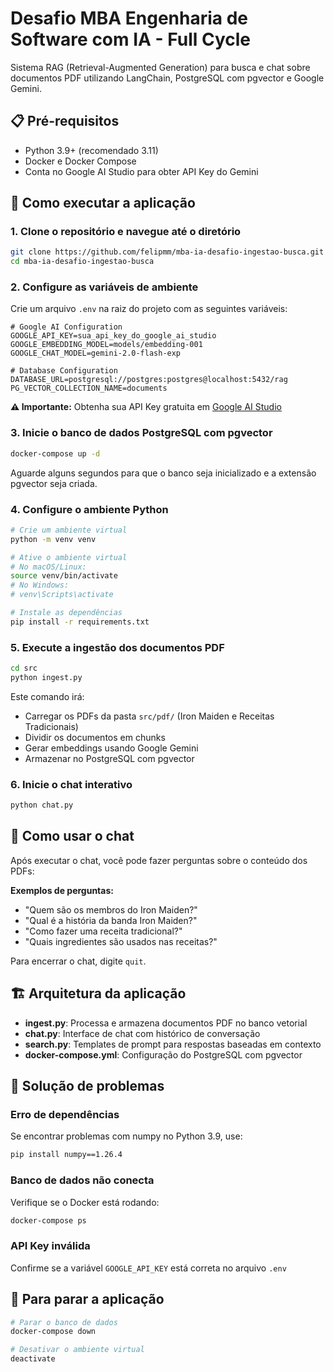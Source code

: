 # Desafio MBA Engenharia de Software com IA - Full Cycle

Sistema RAG (Retrieval-Augmented Generation) para busca e chat sobre documentos PDF utilizando LangChain, PostgreSQL com pgvector e Google Gemini.

## 📋 Pré-requisitos

- Python 3.9+ (recomendado 3.11)
- Docker e Docker Compose
- Conta no Google AI Studio para obter API Key do Gemini

## 🚀 Como executar a aplicação

### 1. Clone o repositório e navegue até o diretório
```bash
git clone https://github.com/felipmm/mba-ia-desafio-ingestao-busca.git
cd mba-ia-desafio-ingestao-busca
```

### 2. Configure as variáveis de ambiente
Crie um arquivo `.env` na raiz do projeto com as seguintes variáveis:

```env
# Google AI Configuration
GOOGLE_API_KEY=sua_api_key_do_google_ai_studio
GOOGLE_EMBEDDING_MODEL=models/embedding-001
GOOGLE_CHAT_MODEL=gemini-2.0-flash-exp

# Database Configuration
DATABASE_URL=postgresql://postgres:postgres@localhost:5432/rag
PG_VECTOR_COLLECTION_NAME=documents
```

**⚠️ Importante:** Obtenha sua API Key gratuita em [Google AI Studio](https://aistudio.google.com/app/apikey)

### 3. Inicie o banco de dados PostgreSQL com pgvector
```bash
docker-compose up -d
```

Aguarde alguns segundos para que o banco seja inicializado e a extensão pgvector seja criada.

### 4. Configure o ambiente Python
```bash
# Crie um ambiente virtual
python -m venv venv

# Ative o ambiente virtual
# No macOS/Linux:
source venv/bin/activate
# No Windows:
# venv\Scripts\activate

# Instale as dependências
pip install -r requirements.txt
```

### 5. Execute a ingestão dos documentos PDF
```bash
cd src
python ingest.py
```

Este comando irá:
- Carregar os PDFs da pasta `src/pdf/` (Iron Maiden e Receitas Tradicionais)
- Dividir os documentos em chunks
- Gerar embeddings usando Google Gemini
- Armazenar no PostgreSQL com pgvector

### 6. Inicie o chat interativo
```bash
python chat.py
```

## 💬 Como usar o chat

Após executar o chat, você pode fazer perguntas sobre o conteúdo dos PDFs:

**Exemplos de perguntas:**
- "Quem são os membros do Iron Maiden?"
- "Qual é a história da banda Iron Maiden?"
- "Como fazer uma receita tradicional?"
- "Quais ingredientes são usados nas receitas?"

Para encerrar o chat, digite `quit`.

## 🏗️ Arquitetura da aplicação

- **ingest.py**: Processa e armazena documentos PDF no banco vetorial
- **chat.py**: Interface de chat com histórico de conversação
- **search.py**: Templates de prompt para respostas baseadas em contexto
- **docker-compose.yml**: Configuração do PostgreSQL com pgvector

## 🔧 Solução de problemas

### Erro de dependências
Se encontrar problemas com numpy no Python 3.9, use:
```bash
pip install numpy==1.26.4
```

### Banco de dados não conecta
Verifique se o Docker está rodando:
```bash
docker-compose ps
```

### API Key inválida
Confirme se a variável `GOOGLE_API_KEY` está correta no arquivo `.env`

## 🛑 Para parar a aplicação

```bash
# Parar o banco de dados
docker-compose down

# Desativar o ambiente virtual
deactivate